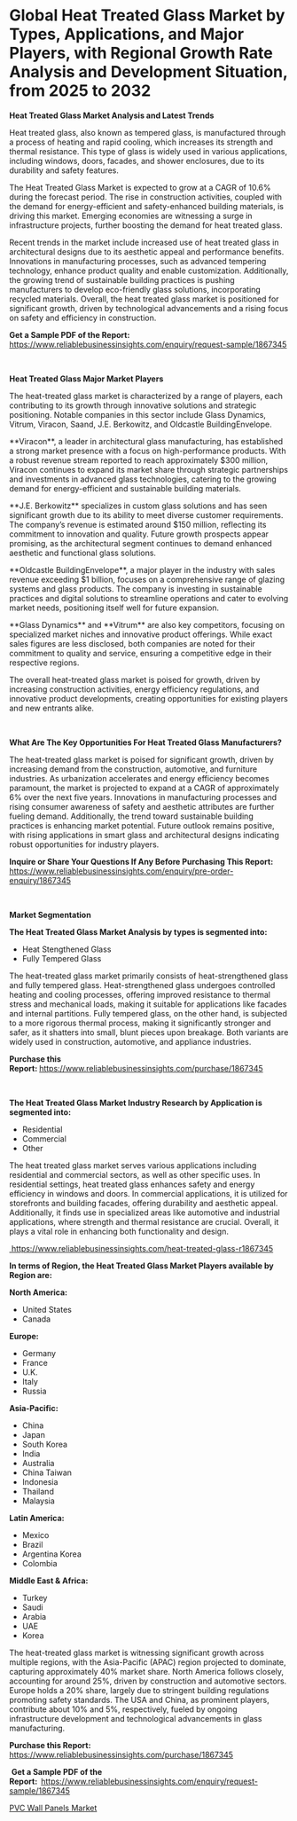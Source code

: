 <p><h1>Global Heat Treated Glass Market by Types, Applications, and Major Players, with Regional Growth Rate Analysis and Development Situation, from 2025 to 2032</h1></p><p><strong>Heat Treated Glass Market Analysis and Latest Trends</strong></p>
<p><p>Heat treated glass, also known as tempered glass, is manufactured through a process of heating and rapid cooling, which increases its strength and thermal resistance. This type of glass is widely used in various applications, including windows, doors, facades, and shower enclosures, due to its durability and safety features.</p><p>The Heat Treated Glass Market is expected to grow at a CAGR of 10.6% during the forecast period. The rise in construction activities, coupled with the demand for energy-efficient and safety-enhanced building materials, is driving this market. Emerging economies are witnessing a surge in infrastructure projects, further boosting the demand for heat treated glass.</p><p>Recent trends in the market include increased use of heat treated glass in architectural designs due to its aesthetic appeal and performance benefits. Innovations in manufacturing processes, such as advanced tempering technology, enhance product quality and enable customization. Additionally, the growing trend of sustainable building practices is pushing manufacturers to develop eco-friendly glass solutions, incorporating recycled materials. Overall, the heat treated glass market is positioned for significant growth, driven by technological advancements and a rising focus on safety and efficiency in construction.</p></p>
<p><strong>Get a Sample PDF of the Report:&nbsp;</strong> <a href="https://www.reliablebusinessinsights.com/enquiry/request-sample/1867345?utm_campaign=3350&utm_medium=2&utm_source=Github&utm_content=ia&utm_term=01042025&utm_id=heat-treated-glass">https://www.reliablebusinessinsights.com/enquiry/request-sample/1867345</a></p>
<p>&nbsp;</p>
<p><strong>Heat Treated Glass Major Market Players</strong></p>
<p><p>The heat-treated glass market is characterized by a range of players, each contributing to its growth through innovative solutions and strategic positioning. Notable companies in this sector include Glass Dynamics, Vitrum, Viracon, Saand, J.E. Berkowitz, and Oldcastle BuildingEnvelope.</p><p>**Viracon**, a leader in architectural glass manufacturing, has established a strong market presence with a focus on high-performance products. With a robust revenue stream reported to reach approximately $300 million, Viracon continues to expand its market share through strategic partnerships and investments in advanced glass technologies, catering to the growing demand for energy-efficient and sustainable building materials.</p><p>**J.E. Berkowitz** specializes in custom glass solutions and has seen significant growth due to its ability to meet diverse customer requirements. The company’s revenue is estimated around $150 million, reflecting its commitment to innovation and quality. Future growth prospects appear promising, as the architectural segment continues to demand enhanced aesthetic and functional glass solutions.</p><p>**Oldcastle BuildingEnvelope**, a major player in the industry with sales revenue exceeding $1 billion, focuses on a comprehensive range of glazing systems and glass products. The company is investing in sustainable practices and digital solutions to streamline operations and cater to evolving market needs, positioning itself well for future expansion.</p><p>**Glass Dynamics** and **Vitrum** are also key competitors, focusing on specialized market niches and innovative product offerings. While exact sales figures are less disclosed, both companies are noted for their commitment to quality and service, ensuring a competitive edge in their respective regions.</p><p>The overall heat-treated glass market is poised for growth, driven by increasing construction activities, energy efficiency regulations, and innovative product developments, creating opportunities for existing players and new entrants alike.</p></p>
<p>&nbsp;</p>
<p><strong>What Are The Key Opportunities For Heat Treated Glass Manufacturers?</strong></p>
<p><p>The heat-treated glass market is poised for significant growth, driven by increasing demand from the construction, automotive, and furniture industries. As urbanization accelerates and energy efficiency becomes paramount, the market is projected to expand at a CAGR of approximately 6% over the next five years. Innovations in manufacturing processes and rising consumer awareness of safety and aesthetic attributes are further fueling demand. Additionally, the trend toward sustainable building practices is enhancing market potential. Future outlook remains positive, with rising applications in smart glass and architectural designs indicating robust opportunities for industry players.</p></p>
<p><strong>Inquire or Share Your Questions If Any Before Purchasing This Report:</strong> <a href="https://www.reliablebusinessinsights.com/enquiry/pre-order-enquiry/1867345?utm_campaign=3350&utm_medium=2&utm_source=Github&utm_content=ia&utm_term=01042025&utm_id=heat-treated-glass">https://www.reliablebusinessinsights.com/enquiry/pre-order-enquiry/1867345</a></p>
<p>&nbsp;</p>
<p><strong>Market Segmentation</strong></p>
<p><strong>The Heat Treated Glass Market Analysis by types is segmented into:</strong></p>
<p><ul><li>Heat Stengthened Glass</li><li>Fully Tempered Glass</li></ul></p>
<p><p>The heat-treated glass market primarily consists of heat-strengthened glass and fully tempered glass. Heat-strengthened glass undergoes controlled heating and cooling processes, offering improved resistance to thermal stress and mechanical loads, making it suitable for applications like facades and internal partitions. Fully tempered glass, on the other hand, is subjected to a more rigorous thermal process, making it significantly stronger and safer, as it shatters into small, blunt pieces upon breakage. Both variants are widely used in construction, automotive, and appliance industries.</p></p>
<p><strong>Purchase this Report:&nbsp;</strong><a href="https://www.reliablebusinessinsights.com/purchase/1867345?utm_campaign=3350&utm_medium=2&utm_source=Github&utm_content=ia&utm_term=01042025&utm_id=heat-treated-glass">https://www.reliablebusinessinsights.com/purchase/1867345</a></p>
<p>&nbsp;</p>
<p><strong>The Heat Treated Glass Market Industry Research by Application is segmented into:</strong></p>
<p><ul><li>Residential</li><li>Commercial</li><li>Other</li></ul></p>
<p><p>The heat treated glass market serves various applications including residential and commercial sectors, as well as other specific uses. In residential settings, heat treated glass enhances safety and energy efficiency in windows and doors. In commercial applications, it is utilized for storefronts and building facades, offering durability and aesthetic appeal. Additionally, it finds use in specialized areas like automotive and industrial applications, where strength and thermal resistance are crucial. Overall, it plays a vital role in enhancing both functionality and design.</p></p>
<p><a href="https://www.reliablebusinessinsights.com/heat-treated-glass-r1867345?utm_campaign=3350&utm_medium=2&utm_source=Github&utm_content=ia&utm_term=01042025&utm_id=heat-treated-glass">&nbsp;https://www.reliablebusinessinsights.com/heat-treated-glass-r1867345</a></p>
<p><strong>In terms of Region, the Heat Treated Glass Market Players available by Region are:</strong></p>
<p>
    <p> <strong> North America: </strong>
        <ul>
            <li>United States</li>
            <li>Canada</li>
        </ul>
        </p> 
    <p> <strong> Europe: </strong>
        <ul>
            <li>Germany</li>
            <li>France</li>
            <li>U.K.</li>
            <li>Italy</li>
            <li>Russia</li>
        </ul>
        </p> 
    <p> <strong> Asia-Pacific: </strong>
        <ul>
            <li>China</li>
            <li>Japan</li>
            <li>South Korea</li>
            <li>India</li>
            <li>Australia</li>
            <li>China Taiwan</li>
            <li>Indonesia</li>
            <li>Thailand</li>
            <li>Malaysia</li>
        </ul>
        </p> 
    <p> <strong> Latin America: </strong>
        <ul>
            <li>Mexico</li>
            <li>Brazil</li>
            <li>Argentina Korea</li>
            <li>Colombia</li>
        </ul>
        </p> 
    <p> <strong> Middle East & Africa: </strong>
        <ul>
            <li>Turkey</li>
            <li>Saudi</li>
            <li>Arabia</li>
            <li>UAE</li>
            <li>Korea</li>
        </ul>
    </p>
    </p>
<p><p>The heat-treated glass market is witnessing significant growth across multiple regions, with the Asia-Pacific (APAC) region projected to dominate, capturing approximately 40% market share. North America follows closely, accounting for around 25%, driven by construction and automotive sectors. Europe holds a 20% share, largely due to stringent building regulations promoting safety standards. The USA and China, as prominent players, contribute about 10% and 5%, respectively, fueled by ongoing infrastructure development and technological advancements in glass manufacturing.</p></p>
<p><strong>Purchase this Report: </strong><a href="https://www.reliablebusinessinsights.com/purchase/1867345?utm_campaign=3350&utm_medium=2&utm_source=Github&utm_content=ia&utm_term=01042025&utm_id=heat-treated-glass">https://www.reliablebusinessinsights.com/purchase/1867345</a></p>
<p>&nbsp;<strong>Get a Sample PDF of the Report:&nbsp;&nbsp;</strong><a href="https://www.reliablebusinessinsights.com/enquiry/request-sample/1867345?utm_campaign=3350&utm_medium=2&utm_source=Github&utm_content=ia&utm_term=01042025&utm_id=heat-treated-glass">https://www.reliablebusinessinsights.com/enquiry/request-sample/1867345</a></p>
<p><strong></strong></p>
<p><p><a href="https://github.com/chaiszepkadk/Market-Research-Report-List-1/blob/main/pvc-wall-panels-market.md?utm_campaign=3350&utm_medium=2&utm_source=Github&utm_content=ia&utm_term=01042025&utm_id=heat-treated-glass">PVC Wall Panels Market</a></p></p>